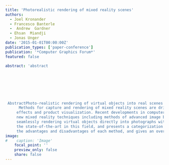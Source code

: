 ```yaml
---
title: 'Photorealistic rendering of mixed reality scenes'
authors:
  - Joel Kronander
  - Francesco Banterle
  -  Andrew  Gardner
  - Ehsan  Miandji
  - Jonas Unger
date: '2015-01-01T00:00:00Z'
publication_types: ['paper-conference']
publication: '*Computer Graphics Forum*'
featured: false

abstract: 'abstract
 	
 	
 	
 
 
 
 
 AbstractPhoto-realistic rendering of virtual objects into real scenes is one of the most important research problems in computer graphics.
      Methods for capture and rendering of mixed reality scenes are driven by a large number of applications, ranging from augmented reality to visual 
     effects and product visualization. Recent developments in computer graphics, computer vision, and imaging technology have enabled a wide range of 
     new mixed reality techniques including methods of advanced image based lighting, capturing spatially varying lighting conditions, and algorithms for 
     seamlessly rendering virtual objects directly into photographs without explicit measurements of the scene lighting. This report gives an overview of 
     the state-of-the-art in this field, and presents a categorization and comparison of current methods. Our in-depth survey provides a tool for understanding 
     the advantages and disadvantages of each method, and gives an overview of which technique is best suited to a specific problem.'
image:
#    caption: 'Image'
    focal_point: ''
    preview_only: false
    share: false
---
```

